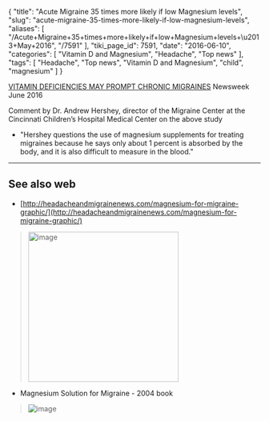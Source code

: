 {
    "title": "Acute Migraine 35 times more likely if low Magnesium levels",
    "slug": "acute-migraine-35-times-more-likely-if-low-magnesium-levels",
    "aliases": [
        "/Acute+Migraine+35+times+more+likely+if+low+Magnesium+levels+\u2013+May+2016",
        "/7591"
    ],
    "tiki_page_id": 7591,
    "date": "2016-06-10",
    "categories": [
        "Vitamin D and Magnesium",
        "Headache",
        "Top news"
    ],
    "tags": [
        "Headache",
        "Top news",
        "Vitamin D and Magnesium",
        "child",
        "magnesium"
    ]
}


[VITAMIN DEFICIENCIES MAY PROMPT CHRONIC MIGRAINES](http://www.newsweek.com/vitamin-deficiency-causes-chronic-migraines-469227) Newsweek June 2016

Comment by Dr. Andrew Hershey, director of the Migraine Center at the Cincinnati Children’s Hospital Medical Center  on the above study

* "Hershey questions the use of magnesium supplements for treating migraines because he says only about 1 percent is absorbed by the body, and it is also difficult to measure in the blood."

---

## See also web

* [http://headacheandmigrainenews.com/magnesium-for-migraine-graphic/](http://headacheandmigrainenews.com/magnesium-for-migraine-graphic/)

> <img src="https://d1bk1kqxc0sym.cloudfront.net/attachments/jpeg/mg-mig.jpg" alt="image" width="300">

* Magnesium Solution for Migraine - 2004 book

> <img src="https://d1bk1kqxc0sym.cloudfront.net/attachments/jpeg/mg-mig-book.jpg" alt="image">
